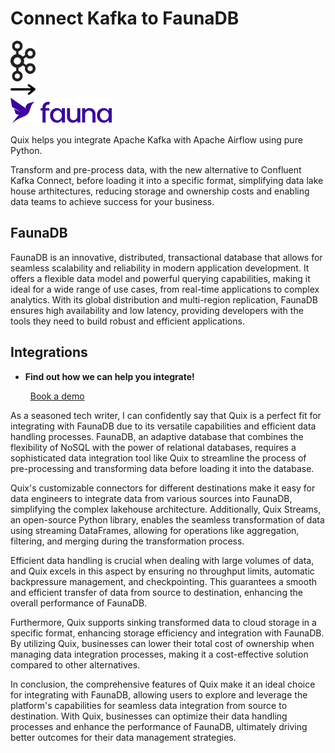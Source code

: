 # Connect Kafka to FaunaDB

<div class="connect-images cards blog-grid-card" markdown>
<div>
<img src="../images/kafka_logo.png" width="40px" />
</div>
<div>
<img src="../images/arrow.svg" width="40px" />
</div>
<div>
<img src="./images/faunadb_1.jpg" />
</div>
</div>

Quix helps you integrate Apache Kafka with Apache Airflow using pure Python.

Transform and pre-process data, with the new alternative to Confluent Kafka Connect, before loading it into a specific format, simplifying data lake house arthitectures, reducing storage and ownership costs and enabling data teams to achieve success for your business.

## FaunaDB

FaunaDB is an innovative, distributed, transactional database that allows for seamless scalability and reliability in modern application development. It offers a flexible data model and powerful querying capabilities, making it ideal for a wide range of use cases, from real-time applications to complex analytics. With its global distribution and multi-region replication, FaunaDB ensures high availability and low latency, providing developers with the tools they need to build robust and efficient applications.

## Integrations

<div class="grid cards" markdown>

- __Find out how we can help you integrate!__

    <a class="md-button md-button--primary" href="https://share.hsforms.com/1iW0TmZzKQMChk0lxd_tGiw4yjw2?__hstc=175542013.2303933fbd746c0ac86d9ccbe9bc9100.1728383268831.1729603416735.1729620918855.31&__hssc=175542013.1.1729620918855&__hsfp=2132701734" target="_blank" style="margin:.5rem;">Book a demo</a>

</div>


As a seasoned tech writer, I can confidently say that Quix is a perfect fit for integrating with FaunaDB due to its versatile capabilities and efficient data handling processes. FaunaDB, an adaptive database that combines the flexibility of NoSQL with the power of relational databases, requires a sophisticated data integration tool like Quix to streamline the process of pre-processing and transforming data before loading it into the database.

Quix's customizable connectors for different destinations make it easy for data engineers to integrate data from various sources into FaunaDB, simplifying the complex lakehouse architecture. Additionally, Quix Streams, an open-source Python library, enables the seamless transformation of data using streaming DataFrames, allowing for operations like aggregation, filtering, and merging during the transformation process.

Efficient data handling is crucial when dealing with large volumes of data, and Quix excels in this aspect by ensuring no throughput limits, automatic backpressure management, and checkpointing. This guarantees a smooth and efficient transfer of data from source to destination, enhancing the overall performance of FaunaDB.

Furthermore, Quix supports sinking transformed data to cloud storage in a specific format, enhancing storage efficiency and integration with FaunaDB. By utilizing Quix, businesses can lower their total cost of ownership when managing data integration processes, making it a cost-effective solution compared to other alternatives.

In conclusion, the comprehensive features of Quix make it an ideal choice for integrating with FaunaDB, allowing users to explore and leverage the platform's capabilities for seamless data integration from source to destination. With Quix, businesses can optimize their data handling processes and enhance the performance of FaunaDB, ultimately driving better outcomes for their data management strategies.

